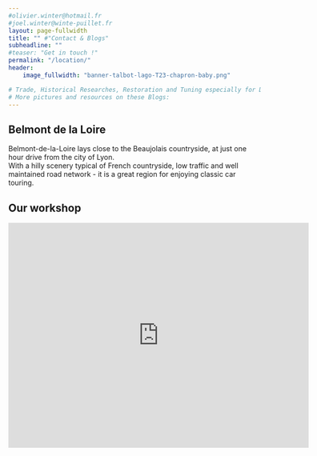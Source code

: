 ```yaml
---
#olivier.winter@hotmail.fr
#joel.winter@winte-puillet.fr
layout: page-fullwidth
title: "" #"Contact & Blogs"
subheadline: ""
#teaser: "Get in touch !"
permalink: "/location/"
header:
    image_fullwidth: "banner-talbot-lago-T23-chapron-baby.png"

# Trade, Historical Researches, Restoration and Tuning especially for Delage, Delahaye and Talbot-Lago.
# More pictures and resources on these Blogs:
---
```


## Belmont de la Loire
Belmont-de-la-Loire lays close to the Beaujolais countryside, at just one hour drive from the city of Lyon.   
With a hilly scenery typical of French countryside, low traffic and well maintained road network - it is a great region for enjoying classic car touring.

## Our workshop
<iframe src="https://www.google.com/maps/embed?pb=!1m18!1m12!1m3!1d9293.912335240964!2d4.350809486626293!3d46.16873137114699!2m3!1f0!2f0!3f0!3m2!1i1024!2i768!4f13.1!3m3!1m2!1s0x47f3891ced02c413%3A0xa841c47ad1bbdc81!2sJWA%20Classic!5e0!3m2!1sen!2stw!4v1582867736517!5m2!1sen!2stw" width="600" height="450" frameborder="0" style="border:0;" allowfullscreen=""></iframe>
